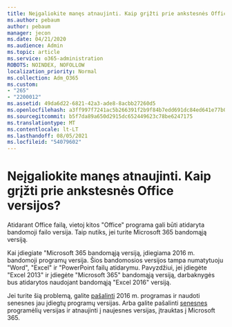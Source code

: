 ```yaml
---
title: Neįgaliokite manęs atnaujinti. Kaip grįžti prie ankstesnės Office versijos?
ms.author: pebaum
author: pebaum
manager: jecon
ms.date: 04/21/2020
ms.audience: Admin
ms.topic: article
ms.service: o365-administration
ROBOTS: NOINDEX, NOFOLLOW
localization_priority: Normal
ms.collection: Adm_O365
ms.custom:
- "265"
- "2200012"
ms.assetid: 49da6d22-6821-42a3-ade8-8acbb27260d5
ms.openlocfilehash: a3ff997f7241ac5b266391f2b9f84b7edd691dc84ed641e77b091d33c5a3dbf5
ms.sourcegitcommit: b5f7da89a650d2915dc652449623c78be6247175
ms.translationtype: MT
ms.contentlocale: lt-LT
ms.lasthandoff: 08/05/2021
ms.locfileid: "54079602"
---
```

# <a name="dont-force-me-to-upgrade-how-do-i-go-back-to-the-previous-office-version"></a>Neįgaliokite manęs atnaujinti. Kaip grįžti prie ankstesnės Office versijos?

Atidarant Office failą, vietoj kitos "Office" programa gali būti atidaryta bandomoji failo versija. Taip nutiks, jei turite Microsoft 365 bandomąją versiją.
  
Kai įdiegiate "Microsoft 365 bandomąją versiją, įdiegiama 2016 m. bandomoji programų versija. Šios bandomosios versijos tampa numatytuoju "Word", "Excel" ir "PowerPoint failų atidarymu. Pavyzdžiui, jei įdiegėte "Excel 2013" ir įdiegėte "Microsoft 365" bandomąją versiją, darbaknygės bus atidarytos naudojant bandomąją "Excel 2016" versiją.
  
Jei turite šią problemą, galite [pašalinti](https://support.office.com/article/9dd49b83-264a-477a-8fcc-2fdf5dbf61d8.aspx) 2016 m. programas ir naudoti senesnes jau įdiegtų programų versijas. Arba galite pašalinti [senesnes](https://support.office.com/article/9dd49b83-264a-477a-8fcc-2fdf5dbf61d8.aspx) programėlių versijas ir atnaujinti į naujesnes versijas, įtrauktas į Microsoft 365.
